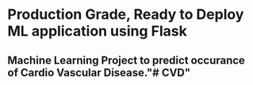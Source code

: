 # Production Grade, Ready to Deploy ML application using Flask #
## Machine Learning Project to predict occurance of Cardio Vascular Disease."# CVD" 
